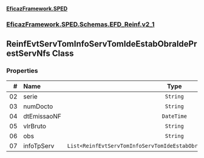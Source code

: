 #### [EficazFramework.SPED](EficazFrameworkSPED.md 'EficazFramework SPED')
### [EficazFramework.SPED.Schemas.EFD_Reinf.v2_1](EficazFramework.SPED.Schemas.EFD_Reinf.v2_1.md 'EficazFramework.SPED.Schemas.EFD_Reinf.v2_1')

## ReinfEvtServTomInfoServTomIdeEstabObraIdePrestServNfs Class
### Properties

| # | Name | Type | |
| ---: | :--- | :---: | :--- |
| 02 | serie | `String` |  |
| 03 | numDocto | `String` |  |
| 04 | dtEmissaoNF | `DateTime` |  |
| 05 | vlrBruto | `String` |  |
| 06 | obs | `String` |  |
| 07 | infoTpServ | `List<ReinfEvtServTomInfoServTomIdeEstabObraIdePrestServNfsInfoTpServ>` |  |
